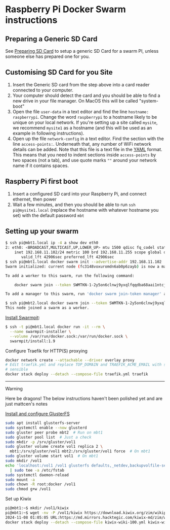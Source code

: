 # Raspberry Pi Docker Swarm instructions

## Preparing a Generic SD Card

See [Preparing SD Card](./docs/preparing_generic_sd_card.md) to setup a generic SD Card
for a swarm PI, unless someone else has prepared one for you.

## Customising SD Card for you Site

1. Insert the Generic SD card from the step above into a card reader
   connected to your computer.
2. Your computer should detect the card and you should be able to find a new
   drive in your file manager. On MacOS this will be called "system-boot"
3. Open the file `user-data` in a text editor and find the line
   `hostname: raspberrypi`. Change the word `raspberrypi` to a hostname
   likely to be unique on your local network. If you're setting up a site
   called `mysite`, we recommend `mysite1` as a hostname (and this will
   be used as an example in following instructions).
4. Open up the file `network-config` in a text editor. Find the section
   with the line `access-points:`. Underneath that, any number of WiFi
   network details can be added. Note that this file is a text file in
   the [YAML](https://en.wikipedia.org/wiki/YAML) format. This means that
   you need to indent sections inside `access-points` by two spaces
   (not a tab), and use quote marks `""` around your network name if it
   contains spaces.

## Raspberry Pi first boot

1. Insert a configured SD card into your Raspberry Pi, and connect ethernet,
   then power
2. Wait a few minutes, and then you should be able to run `ssh
   pi@mysite1.local` (replace the hostname with whatever hostname you set)
   with the default password `mbt`

## Setting up your swarm

```bash
$ ssh pi@mbt1.local ip -4 a show dev eth0
2: eth0: <BROADCAST,MULTICAST,UP,LOWER_UP> mtu 1500 qdisc fq_codel state UP group default qlen 1000
    inet 192.168.11.102/24 metric 100 brd 192.168.11.255 scope global dynamic eth0
       valid_lft 42906sec preferred_lft 42906sec
$ ssh pi@mbt1.local docker swarm init --advertise-addr 192.168.11.102
Swarm initialized: current node (fc3148voxuromdn6ab0p6zayb) is now a manager.

To add a worker to this swarm, run the following command:

    docker swarm join --token SWMTKN-1-2y5on6clnwj9yxqlfqqdba68aai1ntcjdx5t9bn5mbznplhpt7-bqj26vi28yfdrq58lhiz3ky86 192.168.11.102:2377

To add a manager to this swarm, run 'docker swarm join-token manager' and follow the instructions.

$ ssh pi@mbt2.local docker swarm join --token SWMTKN-1-2y5on6clnwj9yxqlfqqdba68aai1ntcjdx5t9bn5mbznplhpt7-bqj26vi28yfdrq58lhiz3ky86 192.168.11.102:2377
This node joined a swarm as a worker.
```

[Install Swarmpit](https://github.com/swarmpit/swarmpit#installation):

```bash
$ ssh -t pi@mbt1.local docker run -it --rm \
  --name swarmpit-installer \
  --volume /var/run/docker.sock:/var/run/docker.sock \
  swarmpit/install:1.9
```

Configure Traefik for HTTP(S) proxying

```bash
docker network create --attachable --driver overlay proxy
# Edit traefik.yml and replace TOP_DOMAIN and TRAEFIK_ACME_EMAIL with something
# sensible
docker stack deploy --detach --compose-file traefik.yml traefik
```

---

> [!WARNING]
> Here be dragons!
> The below instructions haven't been polished yet and are just mattcen's notes

[Install and configure GlusterFS](https://thenewstack.io/tutorial-create-a-docker-swarm-with-persistent-storage-using-glusterfs/)

```bash
sudo apt install glusterfs-server
sudo systemctl enable --now glusterd
sudo gluster peer probe mbt2  # Run on mbt1
sudo gluster pool list  # Just a check
sudo mkdir -p /srv/gluster/vol1
sudo gluster volume create vol1 replica 2 \
  mbt1:/srv/gluster/vol1 mbt2:/srv/gluster/vol1 force  # On mbt1
sudo gluster volume start vol1  # On mbt1
sudo mkdir /vol1
echo 'localhost:/vol1 /vol1 glusterfs defaults,_netdev,backupvolfile-server=localhost 0 0' \
  | sudo tee -a /etc/fstab
sudo systemctl daemon-reload
sudo mount -a
sudo chown -R root:docker /vol1
sudo chmod g+w /vol1
```

Set up Kiwix

```bash
pi@mbt1:~$ mkdir /vol1/kiwix
pi@mbt1:~$ wget -nv -P /vol1/kiwix https://download.kiwix.org/zim/wikipedia/wikipedia_en_100_2024-06.zim
2024-11-08 01:05:05 URL:https://md.mirrors.hacktegic.com/kiwix-md/zim/wikipedia/wikipedia_en_100_2024-06.zim [386004857/386004857] -> "/vol1/kiwix/wikipedia_en_100_2024-06.zim" [1]
docker stack deploy --detach --compose-file kiwix-wiki-100.yml kiwix-wiki-100
```
